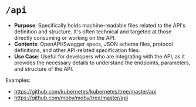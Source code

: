 # `/api`

- **Purpose**: Specifically holds machine-readable files related to the API's definition and structure. It's often technical and targeted at those directly consuming or working on the API.
- **Contents**: OpenAPI/Swagger specs, JSON schema files, protocol definitions, and other API-related specification files.
- **Use Case**: Useful for developers who are integrating with the API, as it provides the necessary details to understand the endpoints, parameters, and structure of the API.

Examples:

- https://github.com/kubernetes/kubernetes/tree/master/api
- https://github.com/moby/moby/tree/master/api
